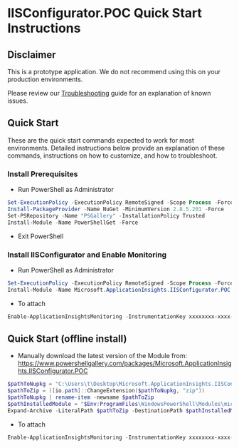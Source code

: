 # IISConfigurator.POC Quick Start Instructions

## Disclaimer
This is a prototype application. 
We do not recommend using this on your production environments.

Please review our [Troubleshooting](trobleshooting.md) guide for an explanation of known issues.


## Quick Start
These are the quick start commands expected to work for most environments.
Detailed instructions below provide an explanation of these commands, instructions on how to customize, and how to troubleshoot.

### Install Prerequisites
- Run PowerShell as Administrator
```powershell
Set-ExecutionPolicy -ExecutionPolicy RemoteSigned -Scope Process -Force
Install-PackageProvider -Name NuGet -MinimumVersion 2.8.5.201 -Force
Set-PSRepository -Name "PSGallery" -InstallationPolicy Trusted
Install-Module -Name PowerShellGet -Force
```	
- Exit PowerShell

### Install IISConfigurator and Enable Monitoring
- Run PowerShell as Administrator

```powershell	
Set-ExecutionPolicy -ExecutionPolicy RemoteSigned -Scope Process -Force
Install-Module -Name Microsoft.ApplicationInsights.IISConfigurator.POC -AllowPrerelease -AcceptLicense
```	
- To attach
```powershell
Enable-ApplicationInsightsMonitoring -InstrumentationKey xxxxxxxx-xxxx-xxxx-xxxx-xxxxxxxxxxxx
```
	
		
##  Quick Start (offline install)
- Manually download the latest version of the Module from: https://www.powershellgallery.com/packages/Microsoft.ApplicationInsights.IISConfigurator.POC 
	
```powershell
$pathToNupkg = "C:\Users\t\Desktop\Microsoft.ApplicationInsights.IISConfigurator.POC.0.1.0-alpha.nupkg"
$pathToZip = ([io.path]::ChangeExtension($pathToNupkg, "zip"))
$pathToNupkg | rename-item -newname $pathToZip
$pathInstalledModule = "$Env:ProgramFiles\WindowsPowerShell\Modules\microsoft.applicationinsights.iisconfigurator.poc"
Expand-Archive -LiteralPath $pathToZip -DestinationPath $pathInstalledModule
```
- To attach
```powershell
Enable-ApplicationInsightsMonitoring -InstrumentationKey xxxxxxxx-xxxx-xxxx-xxxx-xxxxxxxxxxxx
```


